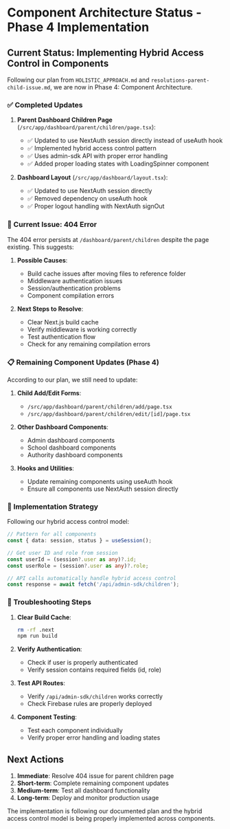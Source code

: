 # Component Architecture Status - Phase 4 Implementation

## Current Status: Implementing Hybrid Access Control in Components

Following our plan from `HOLISTIC_APPROACH.md` and `resolutions-parent-child-issue.md`, we are now in Phase 4: Component Architecture.

### ✅ Completed Updates

1. **Parent Dashboard Children Page** (`/src/app/dashboard/parent/children/page.tsx`):
   - ✅ Updated to use NextAuth session directly instead of useAuth hook
   - ✅ Implemented hybrid access control pattern
   - ✅ Uses admin-sdk API with proper error handling
   - ✅ Added proper loading states with LoadingSpinner component

2. **Dashboard Layout** (`/src/app/dashboard/layout.tsx`):
   - ✅ Updated to use NextAuth session directly
   - ✅ Removed dependency on useAuth hook
   - ✅ Proper logout handling with NextAuth signOut

### 🔄 Current Issue: 404 Error

The 404 error persists at `/dashboard/parent/children` despite the page existing. This suggests:

1. **Possible Causes**:
   - Build cache issues after moving files to reference folder
   - Middleware authentication issues
   - Session/authentication problems
   - Component compilation errors

2. **Next Steps to Resolve**:
   - Clear Next.js build cache
   - Verify middleware is working correctly
   - Test authentication flow
   - Check for any remaining compilation errors

### 📋 Remaining Component Updates (Phase 4)

According to our plan, we still need to update:

1. **Child Add/Edit Forms**:
   - `/src/app/dashboard/parent/children/add/page.tsx`
   - `/src/app/dashboard/parent/children/edit/[id]/page.tsx`

2. **Other Dashboard Components**:
   - Admin dashboard components
   - School dashboard components  
   - Authority dashboard components

3. **Hooks and Utilities**:
   - Update remaining components using useAuth hook
   - Ensure all components use NextAuth session directly

### 🎯 Implementation Strategy

Following our hybrid access control model:

```typescript
// Pattern for all components
const { data: session, status } = useSession();

// Get user ID and role from session
const userId = (session?.user as any)?.id;
const userRole = (session?.user as any)?.role;

// API calls automatically handle hybrid access control
const response = await fetch('/api/admin-sdk/children');
```

### 🔧 Troubleshooting Steps

1. **Clear Build Cache**:
   ```bash
   rm -rf .next
   npm run build
   ```

2. **Verify Authentication**:
   - Check if user is properly authenticated
   - Verify session contains required fields (id, role)

3. **Test API Routes**:
   - Verify `/api/admin-sdk/children` works correctly
   - Check Firebase rules are properly deployed

4. **Component Testing**:
   - Test each component individually
   - Verify proper error handling and loading states

## Next Actions

1. **Immediate**: Resolve 404 issue for parent children page
2. **Short-term**: Complete remaining component updates
3. **Medium-term**: Test all dashboard functionality
4. **Long-term**: Deploy and monitor production usage

The implementation is following our documented plan and the hybrid access control model is being properly implemented across components.